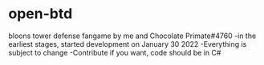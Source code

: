 # open-btd
bloons tower defense fangame by me and Chocolate Primate#4760
  -in the earliest stages, started development on January 30 2022
  -Everything is subject to change
  -Contribute if you want, code should be in C#
